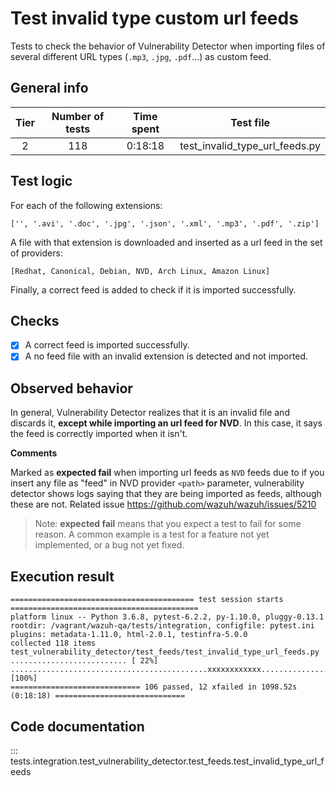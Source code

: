 # Test invalid type custom url feeds

Tests to check the behavior of Vulnerability Detector when importing files of several different URL types 
(`.mp3`, `.jpg`, `.pdf`...) as custom feed.

## General info

|Tier | Number of tests | Time spent| Test file |
|:--:|:--:|:--:|:--:|
| 2 | 118 | 0:18:18 | test_invalid_type_url_feeds.py |

## Test logic

For each of the following extensions:

```
['', '.avi', '.doc', '.jpg', '.json', '.xml', '.mp3', '.pdf', '.zip']
```

A file with that extension is downloaded and inserted as a url feed in the set of providers:

```
[Redhat, Canonical, Debian, NVD, Arch Linux, Amazon Linux]
```

Finally, a correct feed is added to check if it is imported successfully.

## Checks

- [x] A correct feed is imported successfully.
- [x] A no feed file with an invalid extension is detected and not imported.

## Observed behavior

In general, Vulnerability Detector realizes that it is an invalid file and discards it,
**except while importing an url feed for NVD**. In this case, it says the feed is correctly imported when it isn't.

**Comments**

Marked as **expected fail** when importing url feeds as `NVD` feeds due to if you insert any file as "feed" in
NVD provider `<path>` parameter, vulnerability detector shows logs saying that they are being imported as
feeds, although these are not. Related issue https://github.com/wazuh/wazuh/issues/5210

> Note: **expected fail** means that you expect a test to fail for some reason. A common example is a test for a feature
not yet implemented, or a bug not yet fixed.

## Execution result

```
========================================= test session starts ==========================================
platform linux -- Python 3.6.8, pytest-6.2.2, py-1.10.0, pluggy-0.13.1
rootdir: /vagrant/wazuh-qa/tests/integration, configfile: pytest.ini
plugins: metadata-1.11.0, html-2.0.1, testinfra-5.0.0
collected 118 items                                                                                    
test_vulnerability_detector/test_feeds/test_invalid_type_url_feeds.py .......................... [ 22%]
............................................xxxxxxxxxxxx....................................     [100%]
============================= 106 passed, 12 xfailed in 1098.52s (0:18:18) =============================
```

## Code documentation   

::: tests.integration.test_vulnerability_detector.test_feeds.test_invalid_type_url_feeds
